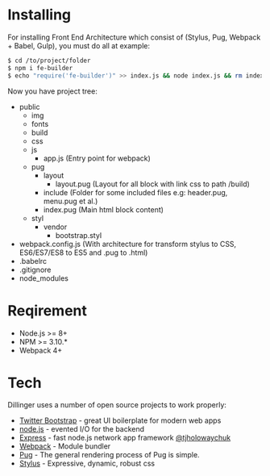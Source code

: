 # Installing
For installing Front End Architecture which consist of (Stylus, Pug, Webpack + Babel, Gulp), you must do all at example:

```sh
$ cd /to/project/folder
$ npm i fe-builder
$ echo "require('fe-builder')" >> index.js && node index.js && rm index.js
```

Now you have project tree:
- public
    - img
    - fonts
    - build
    - css
    - js
        - app.js (Entry point for webpack)
    - pug
        - layout
            - layout.pug (Layout for all block with link css to path /build)
        - include (Folder for some included files e.g: header.pug, menu.pug et al.)
        - index.pug (Main html block content)
    - styl
        - vendor
          - bootstrap.styl
- webpack.config.js (With architecture for transform stylus to CSS, ES6/ES7/ES8 to ES5 and .pug to .html)
- .babelrc
- .gitignore
- node_modules

# Reqirement

- Node.js >= 8+
- NPM >= 3.10.*
- Webpack 4+


# Tech

Dillinger uses a number of open source projects to work properly:

* [Twitter Bootstrap] - great UI boilerplate for modern web apps
* [node.js] - evented I/O for the backend
* [Express] - fast node.js network app framework [@tjholowaychuk]
* [Webpack] - Module bundler
* [Pug] - The general rendering process of Pug is simple.
* [Stylus] - Expressive, dynamic, robust css

[//]: # (These are reference links used in the body of this note and get stripped out when the markdown processor does its job. There is no need to format nicely because it shouldn't be seen. Thanks SO - http://stackoverflow.com/questions/4823468/store-comments-in-markdown-syntax)


   [dill]: <https://github.com/joemccann/dillinger>
   [git-repo-url]: <https://github.com/joemccann/dillinger.git>
   [john gruber]: <http://daringfireball.net>
   [df1]: <http://daringfireball.net/projects/markdown/>
   [markdown-it]: <https://github.com/markdown-it/markdown-it>
   [Ace Editor]: <http://ace.ajax.org>
   [node.js]: <http://nodejs.org>
   [Twitter Bootstrap]: <http://twitter.github.com/bootstrap/>
   [jQuery]: <http://jquery.com>
   [@tjholowaychuk]: <http://twitter.com/tjholowaychuk>
   [express]: <http://expressjs.com>
   [AngularJS]: <http://angularjs.org>
   [Webpack]: <https://webpack.github.io/>
   [Pug]: <https://pugjs.org/api/getting-started.html>
   [Stylus]: <http://stylus-lang.com/>
